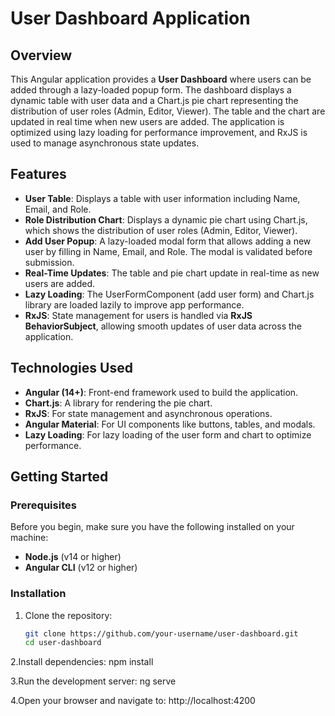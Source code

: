 # User Dashboard Application

## Overview
This Angular application provides a **User Dashboard** where users can be added through a lazy-loaded popup form. The dashboard displays a dynamic table with user data and a Chart.js pie chart representing the distribution of user roles (Admin, Editor, Viewer). The table and the chart are updated in real time when new users are added. The application is optimized using lazy loading for performance improvement, and RxJS is used to manage asynchronous state updates.

## Features
- **User Table**: Displays a table with user information including Name, Email, and Role.
- **Role Distribution Chart**: Displays a dynamic pie chart using Chart.js, which shows the distribution of user roles (Admin, Editor, Viewer).
- **Add User Popup**: A lazy-loaded modal form that allows adding a new user by filling in Name, Email, and Role. The modal is validated before submission.
- **Real-Time Updates**: The table and pie chart update in real-time as new users are added.
- **Lazy Loading**: The UserFormComponent (add user form) and Chart.js library are loaded lazily to improve app performance.
- **RxJS**: State management for users is handled via **RxJS BehaviorSubject**, allowing smooth updates of user data across the application.

## Technologies Used
- **Angular (14+)**: Front-end framework used to build the application.
- **Chart.js**: A library for rendering the pie chart.
- **RxJS**: For state management and asynchronous operations.
- **Angular Material**: For UI components like buttons, tables, and modals.
- **Lazy Loading**: For lazy loading of the user form and chart to optimize performance.

## Getting Started

### Prerequisites
Before you begin, make sure you have the following installed on your machine:
- **Node.js** (v14 or higher)
- **Angular CLI** (v12 or higher)
  
### Installation

1. Clone the repository:
   ```bash
   git clone https://github.com/your-username/user-dashboard.git
   cd user-dashboard
   
2.Install dependencies:
npm install

3.Run the development server:
ng serve

4.Open your browser and navigate to:
http://localhost:4200
